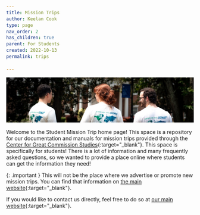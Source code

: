 ```yaml
---
title: Mission Trips
author: Keelan Cook
type: page
nav_order: 2
has_children: true
parent: For Students
created: 2022-10-13
permalink: trips

---
```


![Three Student Banner](/assets/images/tshirt-images/three%20student%20t-shirt%20banner.jpg)


Welcome to the Student Mission Trip home page! This space is a repository for our documentation and manuals for mission trips provided through the [Center for Great Commission Studies](https://thecgcs.org){:target="_blank"}. This space is specifically for students! There is a lot of information and many frequently asked questions, so we wanted to provide a place online where students can get the information they need!

{: .important }
This will not be the place where we advertise or promote new mission trips. You can find that information on [the main website](https://thecgcs.org/trips){:target="_blank"}.

If you would like to contact us directly, feel free to do so at [our main website](https://thecgcs.org/contact/){:target="_blank"}.
